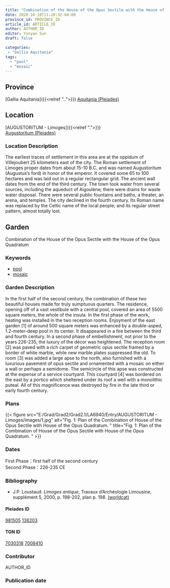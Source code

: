 ```yaml
---
title: "Combination of the House of the Opus Sectile with the House of the Opus Quadratum"
date: 2020-10-10T11:20:32-04:00
province_id: PROVINCE_ID
article_id: ARTICLE_ID
author: AUTHOR_ID
editor: Yunyan Sun
draft: false

categories:
 - "Gallia Aquitania"
tags:
  - "pool"
  - "mosaic"
---
```


## Province

[Gallia Aquitania]({{<relref "..">}})
[Aquitania (Pleiades)](https://pleiades.stoa.org/places/981505)

<!--
## Province Description
-->

## Location

[AUGUSTORITUM  - Limoges]({{<relref ".">}}) \
[Augustoritum (Pleiades)](https://pleiades.stoa.org/places/138203)

### Location Description

The earliest traces of settlement in this area are at the oppidum of Villejoubert 25 kilometers east of the city.  The Roman settlement of Limoges proper dates from about 15-10 B.C. and was named Augustoritum (Augustus’s ford) in honor of the emperor.  It covered some 65 to 100 hectares and was laid out in a regular rectangular grid. The ancient wall dates from the end of the third century.  The town took water from several sources, including the aqueduct of Aigoulène; there were drains for waste water disposal.  There were several public fountains and baths, a theater, an arena, and temples.  The city declined in the fourth century. Its Roman name was replaced by the Celtic name of the local people; and its regular street pattern, almost totally lost.




## Garden

Combination of the House of the Opus Sectile with the House of the Opus Quadratum

### Keywords


- [pool](http://vocab.getty.edu/page/aat/300007347)
- [mosaic](http://vocab.getty.edu/page/aat/300240727)

### Garden Description

In the first half of the second century, the combination of these two beautiful houses made for  truly sumptuous quarters.  The residence, opening off of a vast vestibule with a central pool, covered an area of 5500 square meters, the whole of the insula. In the first phase of the work, heating was installed in the two reception rooms.  Enjoyment of the east garden [1] of around 500 square meters was enhanced by a double-asped, 1.2-meter-deep  pool in its center.  It disappeared in a fire between the third and fourth century.  In a second phase of embellishment, not prior to the years 226-235, the luxury of the décor was heightened.  The reception room [2] was paved with a rich carpet of geometric opus sectile framed by a border of white marble, while new marble plates suppressed the old. To room [3] was added a large apse to the north, also furnished with a luxurious pavement of opus sectile and ornamented with a mosaic on either a wall or perhaps a semidome.  The semicircle of this apse was constructed at the expense of a service courtyard.  This courtyard [4] was bordered on the east by a portico which sheltered under its roof a well with a monolithic puteal.
All of this magnificence was destroyed by fire in the late third or early fourth century.




<!--
### Maps

<!--
{{< figure src="IMG_URL" alt="ALT_TEXT" title="CAPTION" >}}
-->


### Plans
{{< figure src="E:/Grad/Grad2/Grad2.1/LA6940/Entry/AUGUSTORITUM  - Limoges/images/1.jpg" alt="Fig. 1: Plan of the Combination of House of the Opus Sectile with House of the Opus Quadratum. " title="Fig. 1: Plan of the Combination of House of the Opus Sectile with House of the Opus Quadratum. " >}}



<!--
### Images

{{< figure src="../images/Latimer_fig_15_or_10.1b.jpg" alt="Fig. 2: Reconstruction of the house and garden. Courtesy of K. Branigan." title="Fig. 2: Reconstruction of the house and garden. Courtesy of K. Branigan." >}}
-->
### Dates
 First Phase：first half of the second century\
 Second Phase：226-235 CE

### Bibliography

*  J.P. Loustaud. *Limoges antique*, Travaux d’Archéologie Limousine, supplément 5, 2000, p. 198-202,  plan p. 198. [(worldcat)](http://www.worldcat.org/oclc/905772372)




<!--#### Periodo ID-->

<!-- [PERIODO_ID](https://pleiades.stoa.org/places/PLEIADES_ID) -->

#### Pleiades ID

[981505](https://pleiades.stoa.org/places/981505)
[138203](https://pleiades.stoa.org/places/138203)

#### TGN ID

[7030318](http://vocab.getty.edu/page/tgn/7030318)
[7008410](http://vocab.getty.edu/page/tgn/7008410)

### Contributor

AUTHOR_ID

### Publication date


<!--### Related articles-->

<!-- Links to other related articles. Leave blank for now -->
